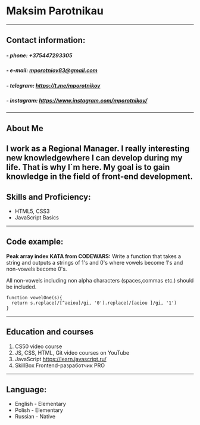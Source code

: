 # Maksim Parotnikau
---
## Contact information:
##### - phone: +375447293305
##### - e-mail: mporotniov83@gmail.com
##### - telegram: https://t.me/mporotnikov
##### - instagram: https://www.instagram.com/mporotnikov/
---
## About Me
I work as a Regional Manager.  I really interesting new knowledgewhere I can develop during my life. That is why I`m here. My goal is to gain knowledge in the field of front-end development.
---
## Skills and Proficiency:
- HTML5, CSS3
- JavaScript Basics

---
## Code example:
**Peak array index KATA from CODEWARS:** 
Write a function that takes a string and outputs a strings of 1's and 0's where vowels become 1's and non-vowels become 0's.

All non-vowels including non alpha characters (spaces,commas etc.) should be included.
```
function vowelOne(s){
  return s.replace(/[^aeiou]/gi, '0').replace(/[aeiou ]/gi, '1')
}
```
---
## Education and courses
1. CS50 video course
2. JS, CSS, HTML, Git video courses on YouTube 
3. JavaScript https://learn.javascript.ru/
4. SkillBox Frontend-разработчик PRO

---
## Language:
- English - Elementary 
- Polish  - Elementary 
- Russian - Native


